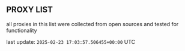 ## PROXY LIST

all proxies in this list were collected from open sources and tested for functionality

last update: `2025-02-23 17:03:57.506455+00:00` UTC